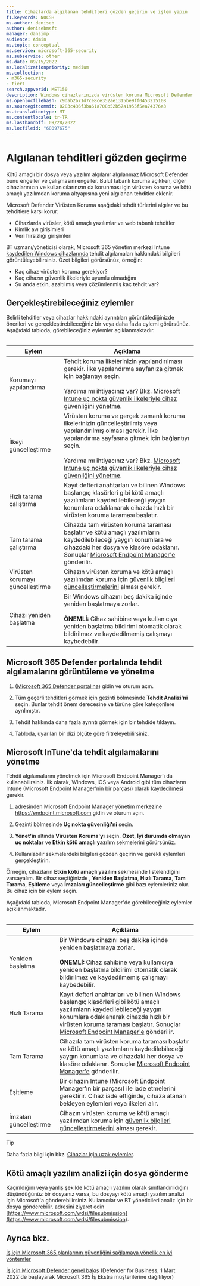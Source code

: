 ```yaml
---
title: Cihazlarda algılanan tehditleri gözden geçirin ve işlem yapın
f1.keywords: NOCSH
ms.author: deniseb
author: denisebmsft
manager: dansimp
audience: Admin
ms.topic: conceptual
ms.service: microsoft-365-security
ms.subservice: other
ms.date: 09/15/2022
ms.localizationpriority: medium
ms.collection:
- m365-security
- tier1
search.appverid: MET150
description: Windows cihazlarınızda virüsten koruma Microsoft Defender tarafından algılanan tehditleri gözden geçirmeyi ve yönetmeyi öğrenin.
ms.openlocfilehash: c9dab2a71d7ce8ce352ae1315be9ff0453215108
ms.sourcegitcommit: 0283c436f3ba61a708b52b57a1955f5ea74376a3
ms.translationtype: MT
ms.contentlocale: tr-TR
ms.lasthandoff: 09/28/2022
ms.locfileid: "68097675"
---
```

# <a name="review-detected-threats"></a>Algılanan tehditleri gözden geçirme

Kötü amaçlı bir dosya veya yazılım algılanır algılanmaz Microsoft Defender bunu engeller ve çalışmasını engeller. Bulut tabanlı koruma açıkken, diğer cihazlarınızın ve kullanıcılarınızın da korunması için virüsten koruma ve kötü amaçlı yazılımdan koruma altyapısına yeni algılanan tehditler eklenir.

Microsoft Defender Virüsten Koruma aşağıdaki tehdit türlerini algılar ve bu tehditlere karşı korur:

- Cihazlarda virüsler, kötü amaçlı yazılımlar ve web tabanlı tehditler
- Kimlik avı girişimleri
- Veri hırsızlığı girişimleri

BT uzmanı/yöneticisi olarak, Microsoft 365 yönetim merkezi Intune [kaydedilen Windows cihazlarında](/mem/intune/enrollment/device-enrollment) tehdit algılamaları hakkındaki bilgileri görüntüleyebilirsiniz. Özet bilgileri görürsünüz, örneğin:

- Kaç cihaz virüsten koruma gerekiyor?
- Kaç cihazın güvenlik ilkeleriyle uyumlu olmadığını
- Şu anda etkin, azaltılmış veya çözümlenmiş kaç tehdit var?

## <a name="actions-you-can-take"></a>Gerçekleştirebileceğiniz eylemler

Belirli tehditler veya cihazlar hakkındaki ayrıntıları görüntülediğinizde önerileri ve gerçekleştirebileceğiniz bir veya daha fazla eylemi görürsünüz. Aşağıdaki tabloda, görebileceğiniz eylemler açıklanmaktadır.<br><br>

| Eylem | Açıklama |
|--|--|
| Korumayı yapılandırma | Tehdit koruma ilkelerinizin yapılandırılması gerekir. İlke yapılandırma sayfanıza gitmek için bağlantıyı seçin.<br><br>Yardıma mı ihtiyacınız var? Bkz. [Microsoft Intune uç nokta güvenlik ilkeleriyle cihaz güvenliğini yönetme](/mem/intune/protect/endpoint-security-policy). |
| İlkeyi güncelleştirme | Virüsten koruma ve gerçek zamanlı koruma ilkelerinizin güncelleştirilmiş veya yapılandırılmış olması gerekir. İlke yapılandırma sayfasına gitmek için bağlantıyı seçin.<br><br>Yardıma mı ihtiyacınız var? Bkz. [Microsoft Intune uç nokta güvenlik ilkeleriyle cihaz güvenliğini yönetme](/mem/intune/protect/endpoint-security-policy). |
| Hızlı tarama çalıştırma | Kayıt defteri anahtarları ve bilinen Windows başlangıç klasörleri gibi kötü amaçlı yazılımların kaydedilebileceği yaygın konumlara odaklanarak cihazda hızlı bir virüsten koruma taraması başlatır. |
| Tam tarama çalıştırma | Cihazda tam virüsten koruma taraması başlatır ve kötü amaçlı yazılımların kaydedilebileceği yaygın konumlara ve cihazdaki her dosya ve klasöre odaklanır. Sonuçlar [Microsoft Endpoint Manager'e](/mem/intune/fundamentals/tutorial-walkthrough-endpoint-manager) gönderilir. |
| Virüsten korumayı güncelleştirme | Cihazın virüsten koruma ve kötü amaçlı yazılımdan koruma için [güvenlik bilgileri güncelleştirmelerini](https://go.microsoft.com/fwlink/?linkid=2149926) alması gerekir. |
| Cihazı yeniden başlatma | Bir Windows cihazını beş dakika içinde yeniden başlatmaya zorlar.<br><br>**ÖNEMLİ:** Cihaz sahibine veya kullanıcıya yeniden başlatma bildirimi otomatik olarak bildirilmez ve kaydedilmemiş çalışmayı kaybedebilir. |

## <a name="view-and-manage-threat-detections-in-the-microsoft-365-defender-portal"></a>Microsoft 365 Defender portalında tehdit algılamalarını görüntüleme ve yönetme

1. ([Microsoft 365 Defender portalına](https://security.microsoft.com)) gidin ve oturum açın.

1. Tüm geçerli tehditleri görmek için gezinti bölmesinde **Tehdit Analizi'ni** seçin. Bunlar tehdit önem derecesine ve türüne göre kategorilere ayrılmıştır.

1. Tehdit hakkında daha fazla ayrıntı görmek için bir tehdide tıklayın.

1. Tabloda, uyarıları bir dizi ölçüte göre filtreleyebilirsiniz.

## <a name="manage-threat-detections-in-microsoft-intune"></a>Microsoft InTune'da tehdit algılamalarını yönetme

Tehdit algılamalarını yönetmek için Microsoft Endpoint Manager'ı da kullanabilirsiniz. İlk olarak, Windows, iOS veya Android gibi tüm cihazların Intune (Microsoft Endpoint Manager'nin bir parçası) olarak [kaydedilmesi](/mem/intune/enrollment/windows-enrollment-methods) gerekir.

1. adresinden Microsoft Endpoint Manager yönetim merkezine <a href="https://go.microsoft.com/fwlink/p/?linkid=2150463" target="_blank">https://endpoint.microsoft.com</a> gidin ve oturum açın.

2. Gezinti bölmesinde **Uç nokta güvenliği'ni** seçin.

3. **Yönet'in** altında **Virüsten Koruma'yı** seçin. **Özet**, **İyi durumda olmayan uç noktalar** ve **Etkin kötü amaçlı yazılım** sekmelerini görürsünüz.

4. Kullanılabilir sekmelerdeki bilgileri gözden geçirin ve gerekli eylemleri gerçekleştirin.

Örneğin, cihazların **Etkin kötü amaçlı yazılım** sekmesinde listelendiğini varsayalım. Bir cihaz seçtiğinizde **, Yeniden Başlatma**, **Hızlı Tarama**, **Tam Tarama**, **Eşitleme** veya **İmzaları güncelleştirme** gibi bazı eylemleriniz olur. Bu cihaz için bir eylem seçin.

Aşağıdaki tabloda, Microsoft Endpoint Manager'de görebileceğiniz eylemler açıklanmaktadır.<br><br>

| Eylem | Açıklama |
|--|--|
| Yeniden başlatma | Bir Windows cihazını beş dakika içinde yeniden başlatmaya zorlar.<br><br>**ÖNEMLİ:** Cihaz sahibine veya kullanıcıya yeniden başlatma bildirimi otomatik olarak bildirilmez ve kaydedilmemiş çalışmayı kaybedebilir. |
| Hızlı Tarama | Kayıt defteri anahtarları ve bilinen Windows başlangıç klasörleri gibi kötü amaçlı yazılımların kaydedilebileceği yaygın konumlara odaklanarak cihazda hızlı bir virüsten koruma taraması başlatır. Sonuçlar [Microsoft Endpoint Manager'e](/mem/intune/fundamentals/tutorial-walkthrough-endpoint-manager) gönderilir. |
| Tam Tarama | Cihazda tam virüsten koruma taraması başlatır ve kötü amaçlı yazılımların kaydedilebileceği yaygın konumlara ve cihazdaki her dosya ve klasöre odaklanır. Sonuçlar [Microsoft Endpoint Manager'e](/mem/intune/fundamentals/tutorial-walkthrough-endpoint-manager) gönderilir. |
| Eşitleme | Bir cihazın Intune (Microsoft Endpoint Manager'ın bir parçası) ile iade etmelerini gerektirir. Cihaz iade ettiğinde, cihaza atanan bekleyen eylemleri veya ilkeleri alır. |
| İmzaları güncelleştirme | Cihazın virüsten koruma ve kötü amaçlı yazılımdan koruma için [güvenlik bilgileri güncelleştirmelerini](https://go.microsoft.com/fwlink/?linkid=2149926) alması gerekir. |

> [!TIP]
> Daha fazla bilgi için bkz. [Cihazlar için uzak eylemler](/mem/intune/protect/endpoint-security-manage-devices#remote-actions-for-devices).

## <a name="how-to-submit-a-file-for-malware-analysis"></a>Kötü amaçlı yazılım analizi için dosya gönderme

Kaçırıldığını veya yanlış şekilde kötü amaçlı yazılım olarak sınıflandırıldığını düşündüğünüz bir dosyanız varsa, bu dosyayı kötü amaçlı yazılım analizi için Microsoft'a gönderebilirsiniz. Kullanıcılar ve BT yöneticileri analiz için bir dosya gönderebilir. adresini ziyaret edin [https://www.microsoft.com/wdsi/filesubmission](https://www.microsoft.com/wdsi/filesubmission).

## <a name="see-also"></a>Ayrıca bkz.

[İş için Microsoft 365 planlarının güvenliğini sağlamaya yönelik en iyi yöntemler](../admin/security-and-compliance/secure-your-business-data.md)

[İş için Microsoft Defender genel bakış](../security/defender-business/mdb-overview.md) (Defender for Business, 1 Mart 2022'de başlayarak Microsoft 365 İş Ekstra müşterilerine dağıtılıyor)
